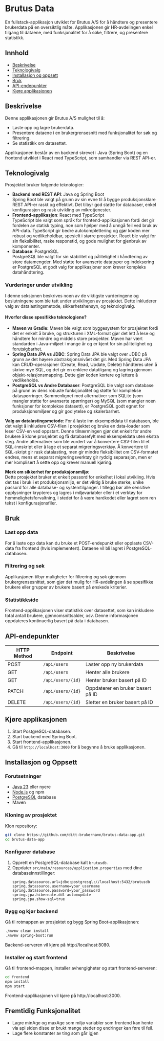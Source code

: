 # Brutus Data

En fullstack-applikasjon utviklet for Brutus A/S for å håndtere og presentere brukerdata på en oversiktlig måte. 
Applikasjonen gir HR-avdelingen enkel tilgang til dataene, med funksjonalitet for å søke, filtrere, og presentere statistikk.

## Innhold

- [Beskrivelse](#beskrivelse)
- [Teknologivalg](#teknologivalg)
- [Installasjon og oppsett](#installasjon-og-oppsett)
- [Bruk](#bruk)
- [API-endepunkter](#api-endepunkter)
- [Kjøre applikasjonen](#kjøre-applikasjonen)

## Beskrivelse

Denne applikasjonen gir Brutus A/S mulighet til å:
- Laste opp og lagre brukerdata.
- Presentere dataene i en brukergrensesnitt med funksjonalitet for søk og filtrering.
- Se statistikk om datasettet.

Applikasjonen består av en backend skrevet i Java (Spring Boot) og en frontend utviklet i React med TypeScript, som samhandler via REST API-er.

## Teknologivalg

Prosjektet bruker følgende teknologier:

- **Backend med REST API**: Java og Spring Boot  
  Spring Boot ble valgt på grunn av sin evne til å bygge produksjonsklare REST API-er raskt og effektivt. 
Det tilbyr god støtte for databaser, enkel konfigurasjon og rask utvikling av mikrotjenester.
- **Frontend-applikasjon**: React med TypeScript  
  TypeScript ble valgt som språk for frontend-applikasjonen fordi det gir fordelen av statisk typing, noe som hjelper med å unngå feil ved bruk av API-data. TypeScript gir bedre autokomplettering og gjør koden mer robust og vedlikeholdbar, spesielt i større prosjekter. React ble valgt for sin fleksibilitet, raske responstid, og gode mulighet for gjenbruk av komponenter.
- **Database**: PostgreSQL  
  PostgreSQL ble valgt for sin stabilitet og pålitelighet i håndtering av store datamengder. Med støtte for avanserte datatyper og indeksering er PostgreSQL et godt valg for applikasjoner som krever kompleks datahåndtering.





### Vurderinger under utvikling
I denne seksjonen beskrives noen av de viktigste vurderingene og beslutningene som ble tatt under utviklingen av prosjektet. Dette inkluderer valg av datalastingsmetode, sikkerhetshensyn, og teknologivalg.

#### Hvorfor disse spesifikke teknologiene?
- **Maven vs Gradle**: Maven ble valgt som byggesystem for prosjektet fordi det er enkelt å bruke, og strukturen i XML-format gjør det lett å lese og håndtere for mindre og middels store prosjekter. Maven har vært standarden i Java-miljøet i mange år og er kjent for sin pålitelighet og forutsigbarhet.
- **Spring Data JPA vs JDBC**: Spring Data JPA ble valgt over JDBC på grunn av det høyere abstraksjonsnivået det gir. Med Spring Data JPA kan CRUD-operasjoner (Create, Read, Update, Delete) håndteres uten å skrive mye SQL, og det gir en enklere datatilgang og lagring gjennom objekt-relasjonsmapping. Dette gjør koden kortere og lettere å vedlikeholde.
- **PostgreSQL vs Andre Databaser**: PostgreSQL ble valgt som database på grunn av dens robuste funksjonalitet og støtte for komplekse dataspørringer. Sammenlignet med alternativer som SQLite (som mangler støtte for avanserte spørringer) og MySQL (som mangler noen funksjoner for komplekse datasett), er PostgreSQL godt egnet for produksjonsmiljøer og gir god ytelse og skalerbarhet.

**Valg av datalastingsmetode**:
For å laste inn eksempeldata til databasen, ble det valgt å inkludere CSV-filen i prosjektet og bruke en data-loader som leser CSV-en ved oppstart. Denne tilnærmingen gjør det enkelt for andre brukere å klone prosjektet og få databasefylt med eksempeldata uten ekstra steg. Andre alternativer som ble vurdert var å konvertere CSV-filen til et SQL-innskript eller å lage et separat migreringsverktøy. Å konvertere til SQL-skript gir rask datalasting, men gir mindre fleksibilitet om CSV-formatet endres, mens et separat migreringsverktøy gir ryddig separasjon, men er mer komplisert å sette opp og krever manuell kjøring.


**Merk om sikkerhet for produksjonsmiljø**:  
Dette prosjektet bruker et enkelt passord for enkelhet i lokal utvikling.
Hvis det tas i bruk i et produksjonsmiljø, er det viktig å bruke sterke, unike passord for alle database- og systemtilganger.
I tillegg bør alle sensitive opplysninger krypteres og lagres i miljøvariabler eller i et verktøy for hemmelighetsforvaltning,
i stedet for å være hardkodet eller lagret som ren tekst i konfigurasjonsfiler.





## Bruk

### Last opp data
For å laste opp data kan du bruke et POST-endepunkt eller opplaste CSV-data fra frontend (hvis implementert). Dataene vil bli lagret i PostgreSQL-databasen.

### Filtrering og søk
Applikasjonen tilbyr muligheter for filtrering og søk gjennom brukergrensesnittet, som gjør det mulig for HR-avdelingen å se spesifikke brukere eller grupper av brukere basert på ønskede kriterier.

### Statistikkside
Frontend-applikasjonen viser statistikk over datasettet, som kan inkludere total antall brukere, gjennomsnittsalder, osv. Denne informasjonen oppdateres kontinuerlig basert på data i databasen.

## API-endepunkter

| HTTP Method | Endpoint           | Beskrivelse                    |
|-------------|---------------------|--------------------------------|
| POST        | `/api/users`       | Laster opp ny brukerdata       |
| GET         | `/api/users`       | Henter alle brukere            |
| GET         | `/api/users/{id}`  | Henter bruker basert på ID     |
| PATCH       | `/api/users/{id}`  | Oppdaterer en bruker basert på ID |
| DELETE      | `/api/users/{id}`  | Sletter en bruker basert på ID |


## Kjøre applikasjonen

1. Start PostgreSQL-databasen.
2. Start backend med Spring Boot.
3. Start frontend-applikasjonen.
4. Gå til `http://localhost:3000` for å begynne å bruke applikasjonen.

## Installasjon og Oppsett

### Forutsetninger
- [Java 23](https://jdk.java.net/23/) eller nyere
- [Node.js](https://nodejs.org/) og npm
- [PostgreSQL](https://www.postgresql.org/download/) database
- Maven

### Kloning av prosjektet
Klon repository:
```bash
git clone https://github.com/ditt-brukernavn/brutus-data-app.git
cd brutus-data-app
```

### Konfigurer database
1. Opprett en PostgreSQL-database kalt `brutusdb`.
2. Oppdater `src/main/resources/application.properties` med dine databaseinnstillinger:
   ```properties
   spring.datasource.url=jdbc:postgresql://localhost:5432/brutusdb
   spring.datasource.username=your_username
   spring.datasource.password=your_password
   spring.jpa.hibernate.ddl-auto=update
   spring.jpa.show-sql=true
   ```

### Bygg og kjør backend
Gå til rotmappen av prosjektet og bygg Spring Boot-applikasjonen:
```bash
./mvnw clean install
./mvnw spring-boot:run
```   
Backend-serveren vil kjøre på http://localhost:8080.

### Installer og start frontend
Gå til frontend-mappen, installer avhengigheter og start frontend-serveren:
```bash
cd frontend
npm install
npm start
```
Frontend-applikasjonen vil kjøre på http://localhost:3000.

## Fremtidig Funksjonalitet
- Lagre minAge og maxAge som miljø variabler som frontend kan hente via api siden disse er brukt mange steder og endringer kan føre til feil.
- Lage flere konstanter av ting som går igjen